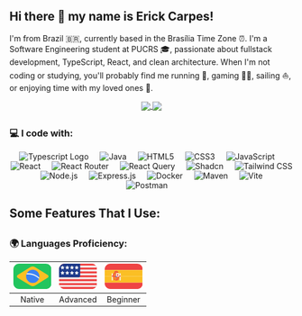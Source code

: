 ## Hi there 👋 my name is Erick Carpes!

I'm from Brazil 🇧🇷, currently based in the Brasília Time Zone ⏰. 
I'm a Software Engineering student at PUCRS 🎓, passionate about fullstack development, TypeScript, React, and clean architecture. 
When I'm not coding or studying, you'll probably find me running 🏃, gaming 👨‍💻, sailing ⛵, or enjoying time with my loved ones 💙.

<div  align="center">
  <a href="https://github.com/anuraghazra/github-readme-stats">
    <img height=180 align="center" src="https://github-readme-stats.vercel.app/api?username=erickcarpes&theme=algolia&show_icons=true&hide=stars&card_width=430" />
  </a>
  <a href="https://github.com/anuraghazra/convoychat">
    <img height=180 align="center" src="https://github-readme-stats.vercel.app/api/top-langs??username=erickcarpes&layout=compact&langs_count=6&theme=algolia&card_width=320" />
  </a>
</div>

##

### 💻 I code with:

<div align="center">
  <img src="https://cdn.jsdelivr.net/gh/devicons/devicon@latest/icons/typescript/typescript-original.svg" height="40" alt="Typescript Logo"/>
  <img width="12" />
  <img src="https://cdn.jsdelivr.net/gh/devicons/devicon@latest/icons/java/java-original.svg" height="40" alt="Java"/>
  <img width="12" />
  <img src="https://cdn.jsdelivr.net/gh/devicons/devicon@latest/icons/html5/html5-original.svg" height="40" alt="HTML5">
  <img width="12" />
  <img src="https://cdn.jsdelivr.net/gh/devicons/devicon@latest/icons/css3/css3-original.svg" height="40" alt="CSS3">
  <img width="12" />
  <img src="https://cdn.jsdelivr.net/gh/devicons/devicon@latest/icons/javascript/javascript-original.svg" height="40" alt="JavaScript">
  <img width="12" />
  <img src="https://cdn.jsdelivr.net/gh/devicons/devicon@latest/icons/react/react-original.svg" height="40" alt="React">
  <img width="12" />
  <img src="https://cdn.jsdelivr.net/gh/devicons/devicon@latest/icons/reactrouter/reactrouter-original.svg" height="40" alt="React Router">
  <img width="12" />
  <img src="https://img.shields.io/badge/React_Query-FF4154?style=for-the-badge&logo=ReactQuery&logoColor=white" height="40" alt="React Query">
  <img width="12" />
  <img src="https://img.shields.io/badge/shadcn%2Fui-000000?style=for-the-badge&logo=shadcnui&logoColor=white" height="40" alt="Shadcn">
  <img width="12" />
  <img src="https://cdn.jsdelivr.net/gh/devicons/devicon@latest/icons/tailwindcss/tailwindcss-original.svg" height="40" alt="Tailwind CSS">
  <img width="12" />
  <img src="https://cdn.jsdelivr.net/gh/devicons/devicon@latest/icons/nodejs/nodejs-original.svg" height="40" alt="Node.js">
  <img width="12" />
  <img src="https://cdn.jsdelivr.net/gh/devicons/devicon@latest/icons/express/express-original.svg" height="40" alt="Express.js">
  <img width="12" />
  <img src="https://cdn.jsdelivr.net/gh/devicons/devicon@latest/icons/docker/docker-original.svg" height="40" alt="Docker">
  <img width="12" />
  <img src="https://cdn.jsdelivr.net/gh/devicons/devicon@latest/icons/maven/maven-original.svg" height="40" alt="Maven">
  <img width="12" />
  <img src="https://cdn.jsdelivr.net/gh/devicons/devicon@latest/icons/vitejs/vitejs-original.svg" height="40" alt="Vite">
  <img width="12" />
  <img src="https://cdn.jsdelivr.net/gh/devicons/devicon@latest/icons/postman/postman-original.svg" height="40" alt="Postman">
  <img width="12" />
</div>

## Some Features That I Use:

##

### 🌍 Languages Proficiency:

| ![Brazil Flag](./assets/brazil-flag.png) | ![USA Flag](./assets/usa-flag.png) | ![Spain Flag](./assets/spain-flag.png) |
|:----------------------------------------:|:----------------------------------:|:--------------------------------------:|
| Native                                   | Advanced                           | Beginner                               |
